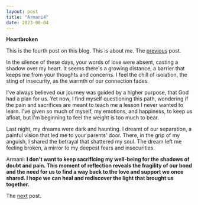 ```yaml
---
layout: post
title: "Armani4"
date: 2023-08-04
---
```


**Heartbroken**

This is the fourth post on this blog. This is about me. The [previous](https://armanbehnam.github.io/blog/2023/08/04/Armani3) post.

In the silence of these days, your words of love were absent, casting a shadow over my heart. It seems there's a growing distance, a barrier that keeps me from your thoughts and concerns. I feel the chill of isolation, the sting of insecurity, as the warmth of our connection fades.

I've always believed our journey was guided by a higher purpose, that God had a plan for us. Yet now, I find myself questioning this path, wondering if the pain and sacrifices are meant to teach me a lesson I never wanted to learn. I've given so much of myself, my emotions, and happiness, to keep us afloat, but I'm beginning to feel the weight is too much to bear.

Last night, my dreams were dark and haunting. I dreamt of our separation, a painful vision that led me to your parents' door. There, in the grip of my anguish, I shared the betrayal that shattered my soul. The dream left me feeling broken, a mirror to my deepest fears and insecurities.

Armani: **I don't want to keep sacrificing my well-being for the shadows of doubt and pain. This moment of reflection reveals the fragility of our bond and the need for us to find a way back to the love and support we once shared. I hope we can heal and rediscover the light that brought us together.**

The [next](https://armanbehnam.github.io/blog/2024/08/07/Armani5) post.
